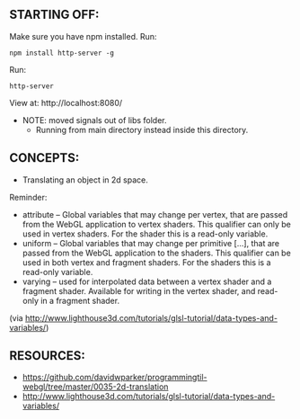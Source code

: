 ## STARTING OFF:

Make sure you have npm installed.
Run:
```
npm install http-server -g
```

Run:
```
http-server
```

View at: http://localhost:8080/

* NOTE: moved signals out of libs folder.
  * Running from main directory instead inside this directory.

## CONCEPTS:

* Translating an object in 2d space.

Reminder:

* attribute – Global variables that may change per vertex, that are passed from the WebGL application to vertex shaders. This qualifier can only be used in vertex shaders. For the shader this is a read-only variable.
* uniform – Global variables that may change per primitive [...], that are passed from the WebGL application to the shaders. This qualifier can be used in both vertex and fragment shaders. For the shaders this is a read-only variable.
* varying – used for interpolated data between a vertex shader and a fragment shader. Available for writing in the vertex shader, and read-only in a fragment shader.

(via http://www.lighthouse3d.com/tutorials/glsl-tutorial/data-types-and-variables/)

## RESOURCES:

* https://github.com/davidwparker/programmingtil-webgl/tree/master/0035-2d-translation
* http://www.lighthouse3d.com/tutorials/glsl-tutorial/data-types-and-variables/
